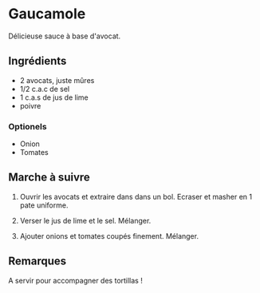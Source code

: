 # Gaucamole

Délicieuse sauce à base d'avocat.

## Ingrédients

* 2 avocats, juste mûres
* 1/2 c.a.c de sel
* 1 c.a.s de jus de lime
* poivre

### Optionels

* Onion
* Tomates

## Marche à suivre

1. Ouvrir les avocats et extraire dans dans un bol. Ecraser et masher en 1 pate uniforme.

2. Verser le jus de lime et le sel. Mélanger.

3. Ajouter onions et tomates coupés finement. Mélanger.

## Remarques

A servir pour accompagner des tortillas !
